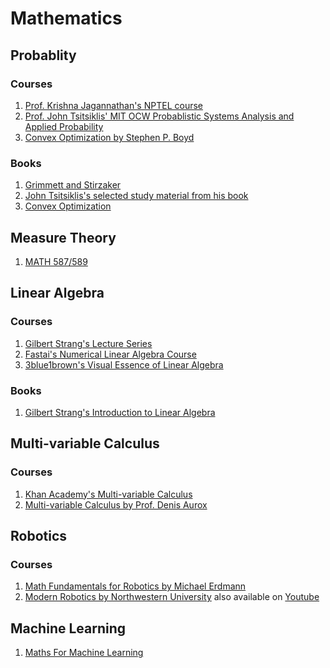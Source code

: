 # Mathematics

## Probablity

### Courses

1. [Prof. Krishna Jagannathan's NPTEL course](https://nptel.ac.in/courses/108106083/)  
2. [Prof. John Tsitsiklis' MIT OCW Probablistic Systems Analysis and Applied Probability](https://ocw.mit.edu/courses/electrical-engineering-and-computer-science/6-041-probabilistic-systems-analysis-and-applied-probability-fall-2010/index.htm)
3. [Convex Optimization by Stephen P. Boyd](https://see.stanford.edu/Course/EE364A)

### Books

1. [Grimmett and Stirzaker](http://home.ustc.edu.cn/~zt001062/PTmaterials/Grimmett&Stirzaker--Probability%20and%20Random%20Processes%20%20Third%20Ed(2001).pdf)
2. [John Tsitsiklis's selected study material from his book](https://ocw.mit.edu/resources/res-6-012-introduction-to-probability-spring-2018/part-i-the-fundamentals/MITRES_6_012S18_Textbook.pdf)
3. [Convex Optimization](https://web.stanford.edu/~boyd/cvxbook/bv_cvxbook.pdf)

## Measure Theory
1. [MATH 587/589](http://problab.ca/louigi/courses/2020/math589/probnotes.pdf)

## Linear Algebra

### Courses
1. [Gilbert Strang's Lecture Series](https://ocw.mit.edu/courses/mathematics/18-06-linear-algebra-spring-2010/)    
2. [Fastai's Numerical Linear Algebra Course](https://github.com/fastai/numerical-linear-algebra/blob/master/README.md)      
3. [3blue1brown's Visual Essence of Linear Algebra](https://www.youtube.com/playlist?list=PLZHQObOWTQDPD3MizzM2xVFitgF8hE_ab)     

### Books
1. [Gilbert Strang's Introduction to Linear Algebra](https://math.mit.edu/~gs/linearalgebra/)    


## Multi-variable Calculus

### Courses
1. [Khan Academy's Multi-variable Calculus](https://www.youtube.com/watch?v=TrcCbdWwCBc&list=PLSQl0a2vh4HC5feHa6Rc5c0wbRTx56nF7)
2. [Multi-variable Calculus by Prof. Denis Aurox](https://ocw.mit.edu/courses/mathematics/18-02-multivariable-calculus-fall-2007/)


## Robotics

### Courses
1. [Math Fundamentals for Robotics by Michael Erdmann](http://www.cs.cmu.edu/~me/811/)
2. [Modern Robotics by Northwestern University](http://hades.mech.northwestern.edu/index.php/Modern_Robotics) also available on [Youtube](https://www.youtube.com/watch?v=9usycd3tnCk&list=PLggLP4f-rq02vX0OQQ5vrCxbJrzamYDfx&index=2)

## Machine Learning
1. [Maths For Machine Learning](https://mml-book.github.io/book/mml-book.pdf)
